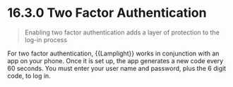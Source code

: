 #  16.3.0 Two Factor Authentication

> Enabling two factor authentication adds a layer of protection to the log-in process

For two factor authentication, {{Lamplight}} works in conjunction with an app on your phone. Once it is set up, the app generates a new code every 60 seconds. You must enter your user name and password, plus the 6 digit code, to log in. 
